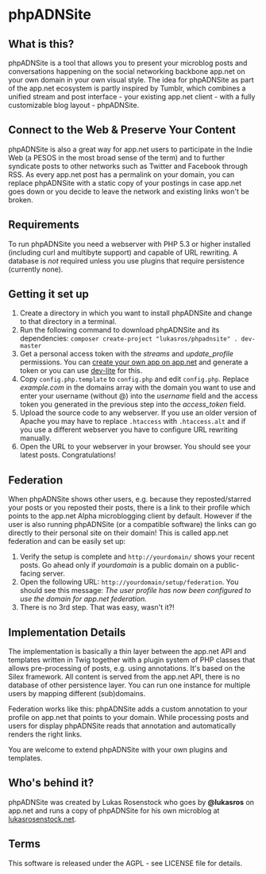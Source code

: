 # phpADNSite

## What is this?
phpADNSite is a tool that allows you to present your microblog posts and conversations happening on the social networking backbone app.net on your own domain in your own visual style. The idea for phpADNSite as part of the app.net ecosystem is partly inspired by Tumblr, which combines a unified stream and post interface - your existing app.net client - with a fully customizable blog layout - phpADNSite.

## Connect to the Web & Preserve Your Content
phpADNSite is also a great way for app.net users to participate in the Indie Web (a PESOS in the most broad sense of the term) and to further syndicate posts to other networks such as Twitter and Facebook through RSS. As every app.net post has a permalink on your domain, you can replace phpADNSite with a static copy of your postings in case app.net goes down or you decide to leave the network and existing links won't be broken.

## Requirements
To run phpADNSite you need a webserver with PHP 5.3 or higher installed (including curl and multibyte support) and capable of URL rewriting. A database is *not* required unless you use plugins that require persistence (currently none).
 
## Getting it set up
1. Create a directory in which you want to install phpADNSite and change to that directory in a terminal.
2. Run the following command to download phpADNSite and its dependencies: `composer create-project "lukasros/phpadnsite" . dev-master`
3. Get a personal access token with the *streams* and *update_profile* permissions. You can [create your own app on app.net](https://account.app.net/developer/apps/) and generate a token or you can use [dev-lite](http://dev-lite.jonathonduerig.com) for this.
4. Copy `config.php.template` to `config.php` and edit `config.php`. Replace *example.com* in the domains array with the domain you want to use and enter your username (without @) into the *username* field and the access token you generated in the previous step into the *access_token* field.
5. Upload the source code to any webserver. If you use an older version of Apache you may have to replace `.htaccess` with `.htaccess.alt` and if you use a different webserver you have to configure URL rewriting manually.
6. Open the URL to your webserver in your browser. You should see your latest posts. Congratulations!

## Federation
When phpADNSite shows other users, e.g. because they reposted/starred your posts or you reposted their posts, there is a link to their profile which points to the app.net Alpha microblogging client by default. However if the user is also running phpADNSite (or a compatible software) the links can go directly to their personal site on their domain! This is called app.net federation and can be easily set up:

1. Verify the setup is complete and `http://yourdomain/` shows your recent posts. Go ahead only if *yourdomain* is a public domain on a public-facing server.
2. Open the following URL: `http://yourdomain/setup/federation`. You should see this message: *The user profile has now been configured to use the domain <yourdomain> for app.net federation.*
3. There is no 3rd step. That was easy, wasn't it?!

## Implementation Details
The implementation is basically a thin layer between the app.net API and templates written in Twig together with a plugin system of PHP classes that allows pre-processing of posts, e.g. using annotations. It's based on the Silex framework. All content is served from the app.net API, there is no database of other persistence layer. You can run one instance for multiple users by mapping different (sub)domains.

Federation works like this: phpADNSite adds a custom annotation to your profile on app.net that points to your domain. While processing posts and users for display phpADNSite reads that annotation and automatically renders the right links.

You are welcome to extend phpADNSite with your own plugins and templates.

## Who's behind it?
phpADNSite was created by Lukas Rosenstock who goes by **@lukasros** on app.net and runs a copy of phpADNSite for his own microblog at [lukasrosenstock.net](http://lukasrosenstock.net/).

## Terms
This software is released under the AGPL - see LICENSE file for details.